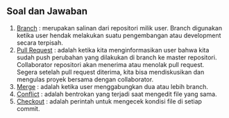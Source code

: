 <!DOCTYPE html>
<html lang="en" dir="ltr">
  <head>
  </head>
  <body>
    <h2> Soal dan Jawaban </h2>
    <ol>
      <li> <a href="#">Branch</a> : merupakan salinan dari repositori milik user. Branch digunakan ketika user hendak melakukan suatu pengembangan atau development secara terpisah.</li>
      <li> <a href="#">Pull Request</a> : adalah ketika kita menginformasikan user bahwa kita sudah push perubahan yang dilakukan di branch ke master repositori. Collaborator repositori akan menerima atau menolak pull request. Segera setelah pull request diterima, kita bisa mendiskusikan dan mengulas proyek bersama dengan collaborator.</li>
      <li> <a href="#">Merge</a> : adalah ketika user menggabungkan dua atau lebih branch.</li>
      <li> <a href="#">Conflict</a> : adalah bentrokan yang terjadi saat mengedit file yang sama.</li>
      <li> <a href="#">Checkout</a> : adalah perintah untuk mengecek kondisi file di setiap commit.</li>
    </ol>
  </body>
</html>
